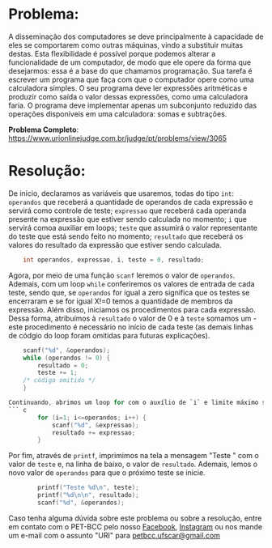 # Problema:
A disseminação dos computadores se deve principalmente à capacidade de eles se comportarem como outras máquinas, vindo a substituir muitas destas. Esta flexibilidade é possível porque podemos alterar a funcionalidade de um computador, de modo que ele opere da forma que desejarmos: essa é a base do que chamamos programação.
Sua tarefa é escrever um programa que faça com que o computador opere como uma calculadora simples. O seu programa deve ler expressões aritméticas e produzir como saída o valor dessas expressões, como uma calculadora faria. O programa deve implementar apenas um subconjunto reduzido das operações disponíveis em uma calculadora: somas e subtrações.

**Problema Completo**: https://www.urionlinejudge.com.br/judge/pt/problems/view/3065


# Resolução:

De início, declaramos as variáveis que usaremos, todas do tipo `int`: `operandos` que receberá a quantidade de operandos de cada expressão e servirá como controle de teste; `expressao` que receberá cada operanda presente na expressão que estiver sendo calculada no momento; `i` que servirá comoa auxiliar em loops; `teste` que assumirá o valor representante do teste que está sendo feito no momento; `resultado` que receberá os valores do resultado da expressão que estiver sendo calculada.
``` c
    int operandos, expressao, i, teste = 0, resultado;
```

Agora, por meio de uma função `scanf` leremos o valor de `operandos`. Ademais, com um loop `while` conferiremos os valores de entrada de cada teste, sendo que, se `operandos` for igual a zero significa que os testes se encerraram e se for igual X!=0 temos a quantidade de membros da expressão. Além disso, iniciamos os procedimentos para cada expressão. Dessa forma, atribuímos à `resultado` o valor de 0 e à `teste` somamos um - este procedimento é necessário no início de cada teste (as demais linhas de códgio do loop foram omitidas para futuras explicações).
``` c
    scanf("%d", &operandos);
    while (operandos != 0) {
        resultado = 0;
        teste += 1;
    /* código omitido */
    }

Continuando, abrimos um loop for com o auxílio de `i` e limite máximo sendo o valor de `operandos`, caracterizando o intervalo de `i`=1 até `i`=`operandos`. Assim sendo, dentro do loop leremos, por meio de `scanf`, o valor de cada número da expressão e atribuímos a `expressão`. Após isso, somamos o valor do membro em questão ao valor de `resultado`. Como a linguagem C interpreta número com sinais de + e - como valores e não uma expressão, não é preciso se preocupar em ler a operação que estiver sendo feita. 
``` c
        for (i=1; i<=operandos; i++) {
            scanf("%d", &expressao);
            resultado += expressao;
        }
```

Por fim, através de `printf`, imprimimos na tela a mensagem "Teste " com o valor de `teste` e, na linha de baixo, o valor de `resultado`. Ademais, lemos o novo valor de `operandos` para que o próximo teste se inicie.
``` c
        printf("Teste %d\n", teste);
        printf("%d\n\n", resultado);
        scanf("%d", &operandos);
```
Caso tenha alguma dúvida sobre este problema ou sobre a resolução, entre em contato com o PET-BCC pelo nosso
[Facebook](https://www.facebook.com/petbcc/),
[Instagram](https://www.instagram.com/petbcc.ufscar/)
ou nos mande um e-mail com o assunto "URI" para  petbcc.ufscar@gmail.com